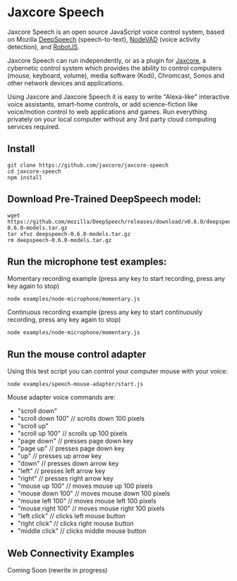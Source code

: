 Jaxcore Speech
=======

Jaxcore Speech is an open source JavaScript voice control system, based on Mozilla
[DeepSpeech](https://github.com/mozilla/DeepSpeech) (speech-to-text), [NodeVAD](https://github.com/snirpo/node-vad) (voice activity detection),
and [RobotJS](https://github.com/octalmage/robotjs).

Jaxcore Speech can run independently, or as a plugin for [Jaxcore](https://jaxcore.com), a cybernetic control system which provides the ability to control computers (mouse, keyboard, volume), media software (Kodi), Chromcast, Sonos and other network devices and applications.

Using Jaxcore and Jaxcore Speech it is easy to write "Alexa-like" interactive voice assistants, smart-home controls, or add science-fiction like voice/motion control to web applications and games.  Run everything privately on your local computer without any 3rd party cloud computing services required.

## Install

```
git clone https://github.com/jaxcore/jaxcore-speech
cd jaxcore-speech
npm install
```

## Download Pre-Trained DeepSpeech model:

```
wget https://github.com/mozilla/DeepSpeech/releases/download/v0.6.0/deepspeech-0.6.0-models.tar.gz
tar xfvz deepspeech-0.6.0-models.tar.gz
rm deepspeech-0.6.0-models.tar.gz
```

## Run the microphone test examples:

Momentary recording example (press any key to start recording, press any key again to stop)

```
node examples/node-microphone/momentary.js
```

Continuous recording example (press any key to start continuously recording, press any key again to stop)

```
node examples/node-microphone/momentary.js
```

## Run the mouse control adapter

Using this test script you can control your computer mouse with your voice:

```
node examples/speech-mouse-adapter/start.js
```

Mouse adapter voice commands are:

- "scroll down"
- "scroll down 100" // scrolls down 100 pixels
- "scroll up"
- "scroll up 100" // scrolls up 100 pixels
- "page down" // presses page down key
- "page up" // presses page down key
- "up" // presses up arrow key
- "down" // presses down arrow key
- "left" // presses left arrow key
- "right" // presses right arrow key
- "mouse up 100" // moves mouse up 100 pixels
- "mouse down 100" // moves mouse down 100 pixels
- "mouse left 100" // moves mouse left 100 pixels
- "mouse right 100" // moves mouse right 100 pixels
- "left click" // clicks left mouse button
- "right click" // clicks right mouse button
- "middle click" // clicks middle mouse button

## Web Connectivity Examples

Coming Soon (rewrite in progress)
